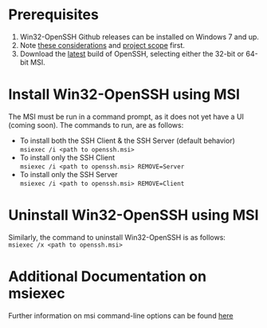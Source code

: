 # Prerequisites
1. Win32-OpenSSH Github releases can be installed on Windows 7 and up.
1. Note [these considerations](https://github.com/PowerShell/Win32-OpenSSH/wiki/Various-Considerations) and [project scope](https://github.com/PowerShell/Win32-OpenSSH/wiki/Project-Scope) first.
1. Download the [latest](https://github.com/PowerShell/Win32-OpenSSH/releases/latest) build of OpenSSH, selecting either the 32-bit or 64-bit MSI.

# Install Win32-OpenSSH using MSI
The MSI must be run in a command prompt, as it does not yet have a UI (coming soon). The commands to run, are as follows:
* To install both the SSH Client & the SSH Server (default behavior)  
`msiexec /i <path to openssh.msi>`
* To install only the SSH Client  
`msiexec /i <path to openssh.msi> REMOVE=Server`
* To install only the SSH Server  
`msiexec /i <path to openssh.msi> REMOVE=Client`

# Uninstall Win32-OpenSSH using MSI
Similarly, the command to uninstall Win32-OpenSSH is as follows:  
``msiexec /x <path to openssh.msi>``

# Additional Documentation on msiexec
Further information on msi command-line options can be found [here](https://docs.microsoft.com/en-us/windows/win32/msi/command-line-options)